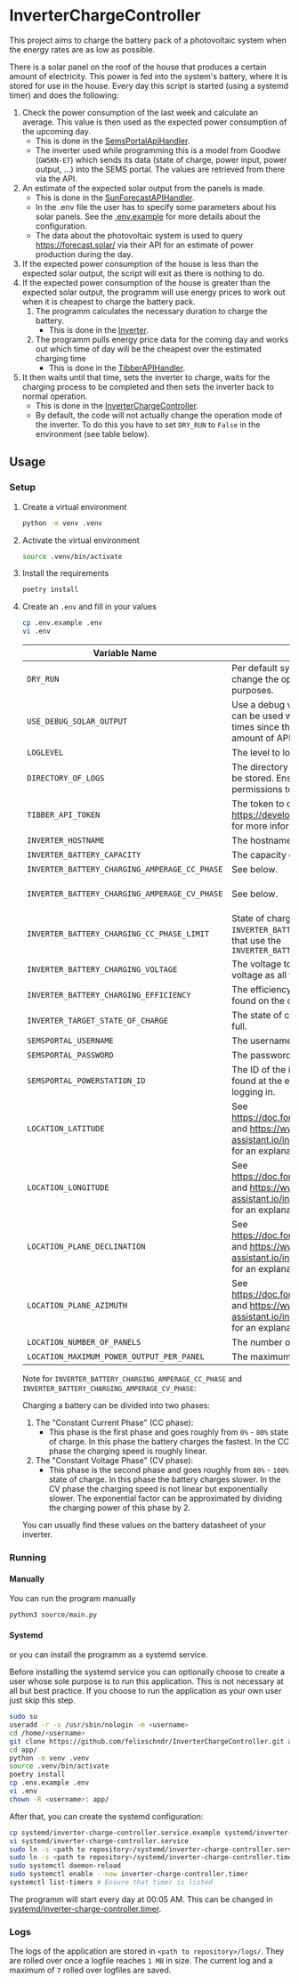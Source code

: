 # InverterChargeController

This project aims to charge the battery pack of a photovoltaic system when the energy rates are as low as possible.

There is a solar panel on the roof of the house that produces a certain amount of electricity. This power is fed into
the system's battery, where it is stored for use in the house. Every day this script is started (using a systemd timer)
and does the following:
  1. Check the power consumption of the last week and calculate an average. This value is then used as the expected power consumption of the upcoming day.
     - This is done in the [SemsPortalApiHandler](source/sems_portal_api_handler.py).
     - The inverter used while programming this is a model from Goodwe (`GW5KN-ET`) which sends its data (state of charge, power input, power output, ...) into the SEMS portal. The values are retrieved from there via the API.
  2. An estimate of the expected solar output from the panels is made.
     - This is done in the [SunForecastAPIHandler](source/sun_forecast_api_handler.py).
     - In the .env file the user has to specify some parameters about his solar panels. See the [.env.example](.env.example) for more details about the configuration.
     - The data about the photovoltaic system is used to query https://forecast.solar/ via their API for an estimate of power production during the day.
  3. If the expected power consumption of the house is less than the expected solar output, the script will exit as
     there is nothing to do.
  4. If the expected power consumption of the house is greater than the expected solar output, the programm will use
     energy prices to work out when it is cheapest to charge the battery pack.
     1. The programm calculates the necessary duration to charge the battery.
         - This is done in the [Inverter](source/inverter.py).
     2. The programm pulls energy price data for the coming day and works out which time of day will be the cheapest over
        the estimated charging time
        - This is done in the [TibberAPIHandler](source/tibber_api_handler.py).
  5. It then waits until that time, sets the inverter to charge, waits for the charging process to be completed and then
     sets the inverter back to normal operation.
      - This is done in the [InverterChargeController](source/inverterchargecontroller.py).
      - By default, the code will not actually change the operation mode of the inverter. To do this you have to set `DRY_RUN` to `False` in the environment (see table below).

## Usage

### Setup

1. Create a virtual environment
   ```bash
   python -m venv .venv
   ```
2. Activate the virtual environment
   ```bash
   source .venv/bin/activate
   ```
3. Install the requirements
   ```bash
   poetry install
   ```
4. Create an `.env` and fill in your values
   ```bash
   cp .env.example .env
   vi .env
   ```
   
   | Variable Name                                 | Description                                                                                                                                                                                | Default Value                | Possible Values                                                                                       |
   |-----------------------------------------------|--------------------------------------------------------------------------------------------------------------------------------------------------------------------------------------------|------------------------------|-------------------------------------------------------------------------------------------------------|
   | `DRY_RUN`                                     | Per default system work normally but not actually change the operation mode on the inverter for testing purposes.                                                                          | `True`                       | [`True`, `False`]                                                                                     |
   | `USE_DEBUG_SOLAR_OUTPUT`                      | Use a debug value for the expected solar output. This can be used when running the programm multiple times since the solar forecast API offers a very limited amount of API calls per day. | `FALSE`                      | [`True`, `False`]                                                                                     |
   | `LOGLEVEL`                                    | The level to log at.                                                                                                                                                                       | `INFO`                       | [`DEBUG`, `INFO`, `WARNING`, `ERROR`, `CRITICAL`]                                                     |
   | `DIRECTORY_OF_LOGS`                           | The directory where the logs of the application shall be stored. Ensure the user running the application has permissions to write in this directory.                                       | `<path to repository>/logs/` | A string containing an absolute path, example: `/var/log/inverterchargecontroller/`                   |
   | `TIBBER_API_TOKEN`                            | The token to crawl the Tibber API. See https://developer.tibber.com/docs/guides/calling-api for more information.                                                                          | -                            | A string, example: `my-secret-token`                                                                  |
   | `INVERTER_HOSTNAME`                           | The hostname or IP of the inverter.                                                                                                                                                        | -                            | [`inverter.mydomain.com`, `192.168.5.10`, ...]                                                        |
   | `INVERTER_BATTERY_CAPACITY`                   | The capacity of the battery in watt hours.                                                                                                                                                 | -                            | A number, typically between `5,000` and `15,000`                                                      |
   | `INVERTER_BATTERY_CHARGING_AMPERAGE_CC_PHASE` | See below.                                                                                                                                                                                 | -                            | A number, typically between `5` and `30`.                                                             |
   | `INVERTER_BATTERY_CHARGING_AMPERAGE_CV_PHASE` | See below.                                                                                                                                                                                 | -                            | A number, typically between `5` and `30` and smaller as `INVERTER_BATTERY_CHARGING_AMPERAGE_CC_PHASE` |
   | `INVERTER_BATTERY_CHARGING_CC_PHASE_LIMIT`    | State of charge to use the `INVERTER_BATTERY_CHARGING_AMPERAGE_CC_PHASE`. After that use the `INVERTER_BATTERY_CHARGING_AMPERAGE_CV_PHASE`                                                 | `80`                         | A number between `0` and `100`, typically between `70` and `90`                                       |
   | `INVERTER_BATTERY_CHARGING_VOLTAGE`           | The voltage to battery charges at. Typically the same voltage as all the outlets in your house.                                                                                            | -                            | A number, typically between `120` and `240`.                                                          |
   | `INVERTER_BATTERY_CHARGING_EFFICIENCY`        | The efficiency your battery charges at. This can be found on the datasheet of the battery of the inverter.                                                                                 | `0.95`                       | A number between `0` and `1`, typically between `0.8` and `0.95`                                      |
   | `INVERTER_TARGET_STATE_OF_CHARGE`             | The state of charge at which the battery is considered full.                                                                                                                               | `98`                         | A number between `0` and `100`, typically between `70` and `100`                                      |
   | `SEMSPORTAL_USERNAME`                         | The username to login into the SEMSPortal.                                                                                                                                                 | -                            | A string, example: `mail@mydomain.com`                                                                |
   | `SEMSPORTAL_PASSWORD`                         | The password to login into the SEMSPortal.                                                                                                                                                 | -                            | A string, example: `my-secret-password`                                                               |
   | `SEMSPORTAL_POWERSTATION_ID`                  | The ID of the inverter in the SEMSPortal. This can be found at the end of the URL in the browser after logging in.                                                                         | -                            | A string, example: `aaaaaaaa-bbbb-cccc-dddd-eeeeeeeeeeee`                                             |
   | `LOCATION_LATITUDE`                           | See https://doc.forecast.solar/api:estimate#url_parameters and https://www.home-assistant.io/integrations/forecast_solar/#prerequisites for an explanation.                                | -                            | A string, example: `48.8778244909298`                                                                 |
   | `LOCATION_LONGITUDE`                          | See https://doc.forecast.solar/api:estimate#url_parameters and https://www.home-assistant.io/integrations/forecast_solar/#prerequisites for an explanation.                                | -                            | A string, example: `2.3321814528287352`                                                               |
   | `LOCATION_PLANE_DECLINATION`                  | See https://doc.forecast.solar/api:estimate#url_parameters and https://www.home-assistant.io/integrations/forecast_solar/#prerequisites for an explanation.                                | -                            | A number between `0` and `90`                                                                         |
   | `LOCATION_PLANE_AZIMUTH`                      | See https://doc.forecast.solar/api:estimate#url_parameters and https://www.home-assistant.io/integrations/forecast_solar/#prerequisites for an explanation.                                | -                            | A number between `-180` and `180`                                                                     |
   | `LOCATION_NUMBER_OF_PANELS`                   | The number of installed solar panels.                                                                                                                                                      | -                            | A string, example: `48.8778244909298`                                                                 |
   | `LOCATION_MAXIMUM_POWER_OUTPUT_PER_PANEL`     | The maximum power output per solar panel in watts.                                                                                                                                         | -                            | A number, typically between `100` and `600`.                                                          |
   
   Note for `INVERTER_BATTERY_CHARGING_AMPERAGE_CC_PHASE` and `INVERTER_BATTERY_CHARGING_AMPERAGE_CV_PHASE`:
   
   Charging a battery can be divided into two phases:
   1. The "Constant Current Phase" (CC phase):
      - This phase is the first phase and goes roughly from `0%` - `80%` state of charge. In this phase the battery charges the fastest. In the CC phase the charging speed is roughly linear.
   2. The "Constant Voltage Phase" (CV phase):
      - This phase is the second phase and goes roughly from `80%` - `100%` state of charge. In this phase the battery charges slower. In the CV phase the charging speed is not linear but exponentially slower. The exponential factor can be approximated by dividing the charging power of this phase by 2. 
   
   You can usually find these values on the battery datasheet of your inverter.
   

### Running
#### Manually
You can run the program manually
```bash
python3 source/main.py
```

#### Systemd
or you can install the programm as a systemd service. 

Before installing the systemd service you can optionally choose to create a user whose sole purpose is to run this application. This is not necessary at all but best practice. If you choose to run the application as your own user just skip this step.

```bash
sudo su
useradd -r -s /usr/sbin/nologin -m <username>
cd /home/<username>
git clone https://github.com/felixschndr/InverterChargeController.git app/
cd app/
python -m venv .venv
source .venv/bin/activate
poetry install
cp .env.example .env
vi .env
chown -R <username>: app/
```

After that, you can create the systemd configuration:
```bash
cp systemd/inverter-charge-controller.service.example systemd/inverter-charge-controller.service
vi systemd/inverter-charge-controller.service
sudo ln -s <path to repository>/systemd/inverter-charge-controller.service /etc/systemd/system
sudo ln -s <path to repository>/systemd/inverter-charge-controller.timer /etc/systemd/system
sudo systemctl daemon-reload
sudo systemctl enable --now inverter-charge-controller.timer
systemctl list-timers # Ensure that timer is listed
```
The programm will start every day at 00:05 AM. This can be changed in [systemd/inverter-charge-controller.timer](systemd/inverter-charge-controller.timer).

### Logs

The logs of the application are stored in `<path to repository>/logs/`. They are rolled over once a logfile reaches `1 MB` in size. The current log and a maximum of `7` rolled over logfiles are saved. 
